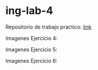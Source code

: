 # ing-lab-4

Repositorio de trabajo practico: [link](https://github.com/Chino976/LAB4)

Imagenes Ejercicio 4:

Imagenes Ejercicio 5:

Imagenes Ejercicio 6:
